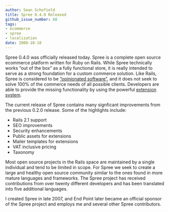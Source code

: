 ```yaml
---
author: Sean Schofield
title: Spree 0.4.0 Released
github_issue_number: 68
tags:
- ecommerce
- spree
- localization
date: 2008-10-10
---
```


Spree 0.4.0 was officially released today. Spree is a complete open source ecommerce platform written for Ruby on Rails. While Spree technically works “out of the box” as a fully functional store, it is really intended to serve as a strong foundation for a custom commerce solution. Like Rails, Spree is considered to be [“opinionated software”](https://guides.spreecommerce.org/developer/about.html#opinionated-commerce), and it does not seek to solve 100% of the commerce needs of all possible clients. Developers are able to provide the missing functionality by using the powerful [extension system](https://guides.spreecommerce.org/developer/extensions_tutorial.html).

The current release of Spree contains many signficant improvements from the previous 0.2.0 release. Some of the highlights include:

- Rails 2.1 support
- SEO improvements
- Security enhancements
- Public assets for extensions
- Mailer templates for extensions
- VAT inclusive pricing
- Taxonomy

Most open source projects in the Rails space are maintained by a single individual and tend to be limited in scope. For Spree we seek to create a large and healthy open source community similar to the ones found in more mature languages and frameworks. The Spree project has received contributions from over twenty different developers and has been translated into five additional languages.

I created Spree in late 2007, and End Point later became an official sponsor of the Spree project and employs me and several other Spree contributors.
